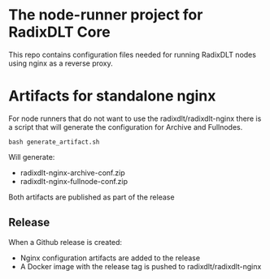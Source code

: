 # The node-runner project for RadixDLT Core

This repo contains configuration files needed for running RadixDLT nodes using nginx as a reverse proxy.

# Artifacts for standalone nginx 
For node runners that do not want to use the radixdlt/radixdlt-nginx there is a script that will generate
the configuration for Archive and Fullnodes.

```shell
bash generate_artifact.sh
```
Will generate:
* radixdlt-nginx-archive-conf.zip
* radixdlt-nginx-fullnode-conf.zip

Both artifacts are published as part of the release

## Release
When a Github release is created:
* Nginx configuration artifacts are added to the release
* A Docker image with the release tag is pushed to radixdlt/radixdlt-nginx
